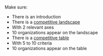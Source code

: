 Make sure: 

- There is an introduction
- There is a [competitive landscape](https://venngage-wordpress.s3.amazonaws.com/uploads/2019/03/g2crowd-grid.png)
- With 2 relevant axes
- 10 organizations appear on the landscape
- There is a [competitive table](https://venngage-wordpress.s3.amazonaws.com/uploads/2019/03/product-features-comparison-matrix.png)
- With 5 to 10 criteria
- 10 organizations appear on the table